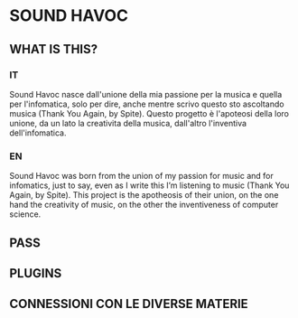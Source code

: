 # SOUND HAVOC

## WHAT IS THIS?

### IT

Sound Havoc nasce dall'unione della mia passione per la musica e  quella per l'infomatica, solo per dire, anche mentre scrivo questo sto ascoltando musica (Thank You Again,  by Spite).
Questo progetto è l'apoteosi della loro unione, da un lato la creativita della musica, dall'altro l'inventiva dell'infomatica.

### EN

Sound Havoc was born from the union of my passion for music and for infomatics, just to say, even as I write this I’m listening to music (Thank You Again,  by Spite).
This project is the apotheosis of their union, on the one hand the creativity of music, on the other the inventiveness of computer science.

## PASS

## PLUGINS

## CONNESSIONI CON LE DIVERSE MATERIE
